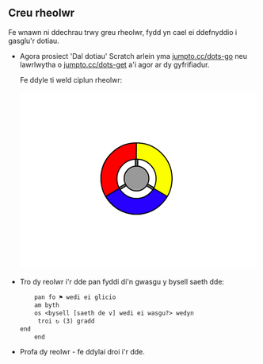 ## Creu rheolwr

Fe wnawn ni ddechrau trwy greu rheolwr, fydd yn cael ei ddefnyddio i gasglu'r dotiau.

+ Agora prosiect 'Dal dotiau' Scratch arlein yma <a href="http://jumpto.cc/dots-go" target="_blank">jumpto.cc/dots-go</a> neu lawrlwytha o <a href="http://jumpto.cc/dots-get" target="_blank">jumpto.cc/dots-get</a> a'i agor ar dy gyfrifiadur. 

	Fe ddyle ti weld ciplun rheolwr:

	![screenshot](images/dots-controller.png)
	
	
+ Tro dy reolwr i'r dde pan fyddi di'n gwasgu y bysell saeth dde:

	```blocks
		pan fo ⚑ wedi ei glicio
		am byth
   		os <bysell [saeth de v] wedi ei wasgu?> wedyn
     	 troi ↻ (3) gradd
	end
		end
	```
+ Profa dy reolwr - fe ddylai droi i'r dde.



